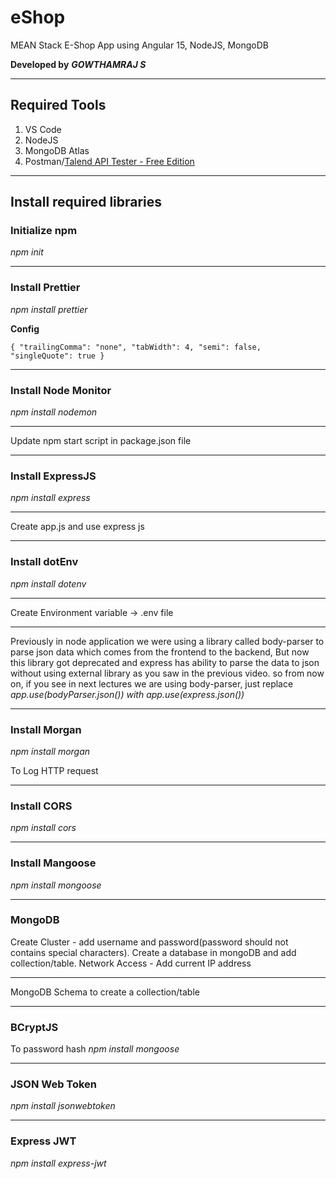 # eShop

MEAN Stack E-Shop App using Angular 15, NodeJS, MongoDB

**Developed by** **_GOWTHAMRAJ S_**

---

## Required Tools

1. VS Code
2. NodeJS
3. MongoDB Atlas
4. Postman/[Talend API Tester - Free Edition](https://chrome.google.com/webstore/detail/aejoelaoggembcahagimdiliamlcdmfm)

---

## Install required libraries

### Initialize npm

_npm init_

---

### Install Prettier

_npm install prettier_

**Config**

`{
"trailingComma": "none",
"tabWidth": 4,
"semi": false,
"singleQuote": true
}`

---

### Install Node Monitor

_npm install nodemon_

---

Update npm start script in package.json file

---

### Install ExpressJS

_npm install express_

---

Create app.js and use express js

---

### Install dotEnv

_npm install dotenv_

---

Create Environment variable -> .env file

---

Previously in node application we were using a library called body-parser to parse json data which comes from the frontend to the backend, But now this library got deprecated and express has ability to parse the data to json without using external library as you saw in the previous video. so from now on, if you see in next lectures we are using body-parser, just replace _app.use(bodyParser.json()) with app.use(express.json())_

---

### Install Morgan

_npm install morgan_

To Log HTTP request

---

### Install CORS

_npm install cors_

---

### Install Mangoose

_npm install mongoose_

---

### MongoDB

Create Cluster - add username and password(password should not contains special characters).
Create a database in mongoDB and add collection/table.
Network Access - Add current IP address

---

MongoDB Schema to create a collection/table

---

### BCryptJS
To password hash
_npm install mongoose_

---

### JSON Web Token
_npm install jsonwebtoken_

---

### Express JWT
_npm install express-jwt_
